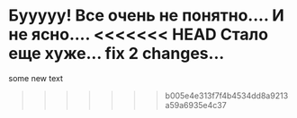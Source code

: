 Бууууу!
Все очень не понятно....
И не ясно....
<<<<<<< HEAD
Стало еще хуже...
fix 2 changes... 
=======
some new text
>>>>>>> b005e4e313f7f4b4534dd8a9213a59a6935e4c37
